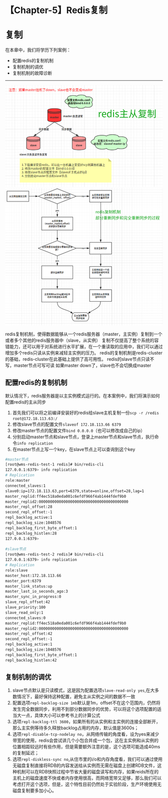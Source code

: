 # 【Chapter-5】Redis复制

# 复制

在本章中，我们将学历下列案例：
  - 配置redis的复制机制
  - 复制机制的调优
  - 复制机制的故障诊断


-----

![](/redis/cookbook/img/123.png)
![](/redis/cookbook/img/124.png)

redis复制机制，使得数据能够从一个redis服务器（master，主实例）复制到一个或者多个其他的redis服务器中（slave，从实例）
复制不仅提高了整个系统的容错能力，还可以用于对系统进行水平扩展，在一个重读取的应用中，我们可以通过增加多个redis只读从实例来减轻主实例的压力。
redis的复制机制是redis-cluster的基础，redis-cluster在此基础上提供了高可用性。
redis的slave节点只读不写，master节点可写可读
如果master down了，slave也不会切换成master


## 配置redis的复制机制

默认情况下，redis服务器是以主实例模式运行的。在本案例中，我们将演示如何配置redis的主从同步

1. 首先我们可以将之前编译安装好的redis给slave主机复制一份`scp -r /redis root@172.18.113.63:/`
2. 修改slave节点的配置文件`slaveof 172.18.113.66 6379`
3. 修改master节点的配置文件`bind 0.0.0.0`（也可以修改成自己的ip）
4. 分别启动master节点和slave节点，登录上master节点和slave节点，执行命令`info replication`
5. 在master节点上写一个key，在slave节点上可以查询到这个key

```bash
#master节点
[root@wms-redis-test-1 redis]# bin/redis-cli 
127.0.0.1:6379> info replication
# Replication
role:master
connected_slaves:1
slave0:ip=172.18.113.63,port=6379,state=online,offset=28,lag=1
master_replid:ff4ec518a0eda001c6efdf966f4ab1444fdef9b0
master_replid2:0000000000000000000000000000000000000000
master_repl_offset:28
second_repl_offset:-1
repl_backlog_active:1
repl_backlog_size:1048576
repl_backlog_first_byte_offset:1
repl_backlog_histlen:28
127.0.0.1:6379>

#slave节点
[root@wms-redis-test-2 redis]# bin/redis-cli
127.0.0.1:6379> info replication
# Replication
role:slave
master_host:172.18.113.66
master_port:6379
master_link_status:up
master_last_io_seconds_ago:3
master_sync_in_progress:0
slave_repl_offset:42
slave_priority:100
slave_read_only:1
connected_slaves:0
master_replid:ff4ec518a0eda001c6efdf966f4ab1444fdef9b0
master_replid2:0000000000000000000000000000000000000000
master_repl_offset:42
second_repl_offset:-1
repl_backlog_active:1
repl_backlog_size:1048576
repl_backlog_first_byte_offset:1
repl_backlog_histlen:42

```

## 复制机制的调优


1. slave节点默认是只读模式，这是因为配置选项`slave-read-only yes`,在大多数情况下，最好保持这种配置，避免主从实例之间的数据不一致
2. 配置选项`repl-backlog-size 1mb`默认是1m，offset不在这个范围内，仍然将发生完全数据同步，利用不到部分数据同步的优势，可以将这个选项配置的适当大一点，具体大小可以参考书上的计算公式
3. 选项`repl-backlog-ttl 3600`，如果所有的从实例和主实例的连接全部断开，那么主实例等待多久释放backlog占用的内存，默认值是3600s；
4. 选项`repl-disable-tcp-nodelay no`，从网络传输的角度看，设为yes来减少带宽的使用，redis会尝试讲几个小包合并成一个包，这在主实例和从实例的位置相距较远时有些作用，但是需要额外注意的是，这个选项可能造成40ms的复制延迟；
5. 选项`repl-diskless-sync no`,从住市里的i/o和内存角度看，我们可以通过使用无磁盘复制直接将RDB的内容发送给从实例而无需在磁盘上创建RDB文件，这种机制可以在RDB快照过程中节省大量的磁盘读写和内存，如果reids所在的主机上的磁盘速度不快或者内存使用很高，而网络宽带又足够，那么我们可以考虑打开这个选项，但是，这个特性目前仍然处于实验阶段，生产环境使用无磁盘复制要多加小心。




























